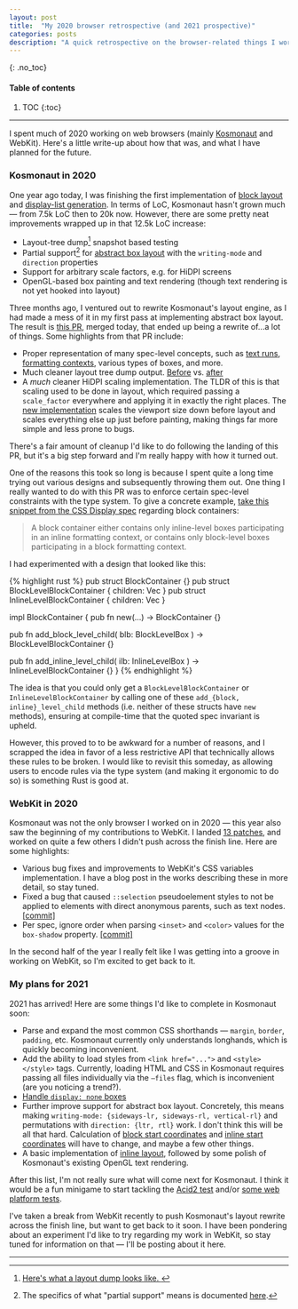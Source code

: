 ```yaml
---
layout: post
title:  "My 2020 browser retrospective (and 2021 prospective)"
categories: posts
description: "A quick retrospective on the browser-related things I worked on in 2020, and what I have planned for 2021."
---
```


{: .no_toc}
#### Table of contents
1. TOC
{:toc}

<hr style="margin-bottom: 15px;" />

I spent much of 2020 working on web browsers (mainly [Kosmonaut](https://github.com/twilco/kosmonaut) and WebKit).  Here's a little write-up about how that was, and what I have planned for
the future.

### Kosmonaut in 2020

One year ago today, I was finishing the first implementation of [block layout](https://github.com/twilco/kosmonaut/commit/f3041f0b7e986b7a0be26b34870489cfaeb3e830) and [display-list generation](https://github.com/twilco/kosmonaut/commit/fedf68029e4ad9ea8bf4b96611b8738a347402f2).  In terms of LoC, Kosmonaut hasn't grown much — from 7.5k LoC then to
20k now.  However, there are some pretty neat improvements wrapped up in that 12.5k LoC increase:

* Layout-tree dump[^1] snapshot based testing
* Partial support[^2] for [abstract box layout](https://drafts.csswg.org/css-writing-modes-4/#abstract-layout) with the `writing-mode` and `direction` properties
* Support for arbitrary scale factors, e.g. for HiDPI screens
* OpenGL-based box painting and text rendering (though text rendering is not yet hooked into layout)

Three months ago, I ventured out to rewrite Kosmonaut's layout engine, as I had made a mess of it in my first pass at
implementing abstract box layout.  The result is [this PR](https://github.com/twilco/kosmonaut/pull/14), merged today,
that ended up being a rewrite of...a lot of things.  Some highlights from that PR include:

* Proper representation of many spec-level concepts, such as [text runs](https://drafts.csswg.org/css-display/#text-run), [formatting contexts](https://drafts.csswg.org/css-display/#formatting-context), various types of boxes, and more.
* Much cleaner layout tree dump output.  [Before](https://github.com/twilco/kosmonaut/blob/a6b7138b2c95714af8ce3a446e2f4b40b2d67950/tests/layout/snapshots/lib__layout__tests__rainbow_divs_baseline.snap) vs. [after](https://github.com/twilco/kosmonaut/blob/82cf7ef53e67e0c33ea8812e486fe8d867a82da9/tests/layout/snapshots/lib__layout__tests__rainbow_divs_baseline.snap)
* A _much_ cleaner HiDPI scaling implementation.  The TLDR of this is that scaling used to be done in layout, which required passing a `scale_factor` everywhere and applying it in exactly the right places.  The [new implementation](https://github.com/twilco/kosmonaut/commit/15f76d68617bf3e846b8405d000b1b9e17dafd72) scales the viewport size down before layout and scales everything else up just before painting, making things far more simple and less prone to bugs.

There's a fair amount of cleanup I'd like to do following the landing of this PR, but it's a big step forward and
I'm really happy with how it turned out.

One of the reasons this took so long is because I spent quite a long time trying out various designs and subsequently
throwing them out.  One thing I really wanted to do with this PR was to enforce certain spec-level constraints with
the type system.  To give a concrete example, [take this snippet from the CSS Display spec](https://drafts.csswg.org/css-display/#block-container) regarding block containers:

> A block container either contains only inline-level boxes participating in an inline formatting context, or contains only block-level boxes participating in a block formatting context. 

I had experimented with a design that looked like this:

{% highlight rust %}
pub struct BlockContainer {}
pub struct BlockLevelBlockContainer {
   children: Vec<BlockLevelBox>
}
pub struct InlineLevelBlockContainer {
   children: Vec<InlineLevelBox>
}

impl BlockContainer {
   pub fn new(...) -> BlockContainer {}

   pub fn add_block_level_child(
      blb: BlockLevelBox
   ) -> BlockLevelBlockContainer {}

   pub fn add_inline_level_child(
      ilb: InlineLevelBox
   ) -> InlineLevelBlockContainer {}
}
{% endhighlight %}

The idea is that you could only get a `BlockLevelBlockContainer` or `InlineLevelBlockContainer` by calling one of
these `add_{block, inline}_level_child` methods (i.e. neither of these structs have `new` methods), ensuring at compile-time
that the quoted spec invariant is upheld.

However, this proved to to be awkward for a number of reasons, and I scrapped the idea in favor of a less restrictive API
that technically allows these rules to be broken.  I would like to revisit this someday, as allowing users to encode
rules via the type system (and making it ergonomic to do so) is something Rust is good at.

### WebKit in 2020

Kosmonaut was not the only browser I worked on in 2020 — this year also saw the beginning of my contributions to WebKit.
I landed [13 patches](https://github.com/WebKit/WebKit/search?q=author%3Atwilco&type=commits), and worked on quite a few
others I didn't push across the finish line.  Here are some highlights:

* Various bug fixes and improvements to WebKit's CSS variables implementation.  I have a blog post in the works describing these in more detail, so stay tuned.
* Fixed a bug that caused `::selection` pseudoelement styles to not be applied to elements with direct anonymous parents, such as text nodes. [[commit]](9d06f52c2c04b24605af1bb19eed43ad03a6d9c4)
* Per spec, ignore order when parsing `<inset>` and `<color>` values for the `box-shadow` property.  [[commit]](https://github.com/WebKit/WebKit/commit/b1876da3f1ce3bed2a8c779e5716927ce9d85438) 

In the second half of the year I really felt like I was getting into a groove in working on WebKit, so I'm excited to get
back to it.

### My plans for 2021

2021 has arrived!  Here are some things I'd like to complete in Kosmonaut soon:

* Parse and expand the most common CSS shorthands — `margin`, `border`, `padding`, etc.  Kosmonaut currently only understands longhands, which is quickly becoming inconvenient.
* Add the ability to load styles from `<link href="...">` and `<style></style>` tags.  Currently, loading HTML and CSS in Kosmonaut requires passing all files individually via the `—files` flag, which is inconvenient (are you noticing a trend?).
* [Handle `display: none` boxes](https://github.com/twilco/kosmonaut/blob/82cf7ef53e67e0c33ea8812e486fe8d867a82da9/src/layout/flow/block.rs#L358)
* Further improve support for abstract box layout. Concretely, this means making `writing-mode: {sideways-lr, sideways-rl, vertical-rl}` and permutations with `direction: {ltr, rtl}` work.  I don't think this will be all that hard.  Calculation of [block start coordinates](https://github.com/twilco/kosmonaut/blob/82cf7ef53e67e0c33ea8812e486fe8d867a82da9/src/layout/flow/block.rs#L528) and [inline start coordinates](https://github.com/twilco/kosmonaut/blob/82cf7ef53e67e0c33ea8812e486fe8d867a82da9/src/layout/flow/block.rs#L533) will have to change, and maybe a few other things.
* A basic implementation of [inline layout](https://drafts.csswg.org/css-inline-3/), followed by some polish of Kosmonaut's existing OpenGL text rendering.

After this list, I'm not really sure what will come next for Kosmonaut.  I think it would be a fun minigame to start tackling the [Acid2 test](https://en.wikipedia.org/wiki/Acid2) and/or [some web platform tests](https://github.com/web-platform-tests/wpt).

I've taken a break from WebKit recently to push Kosmonaut's layout rewrite across the finish line, but want to get back to it soon.  I have been pondering about an experiment I'd like to try regarding my work in WebKit, so stay tuned for information on that — I'll be posting about it here.

---

[^1]: <a href="https://github.com/twilco/kosmonaut/blob/82cf7ef53e67e0c33ea8812e486fe8d867a82da9/tests/layout/directional/snapshots/lib__layout__directional__ltr_vertical_lr_block_boxes_top_left_right_mbp_applied_physically.snap">Here's what a layout dump looks like. </a>

[^2]: The specifics of what "partial support" means is documented <a href="https://github.com/twilco/kosmonaut/blob/e50b640e467a630776a3a3c910839176da98f868/README.md#f1">here</a>.

